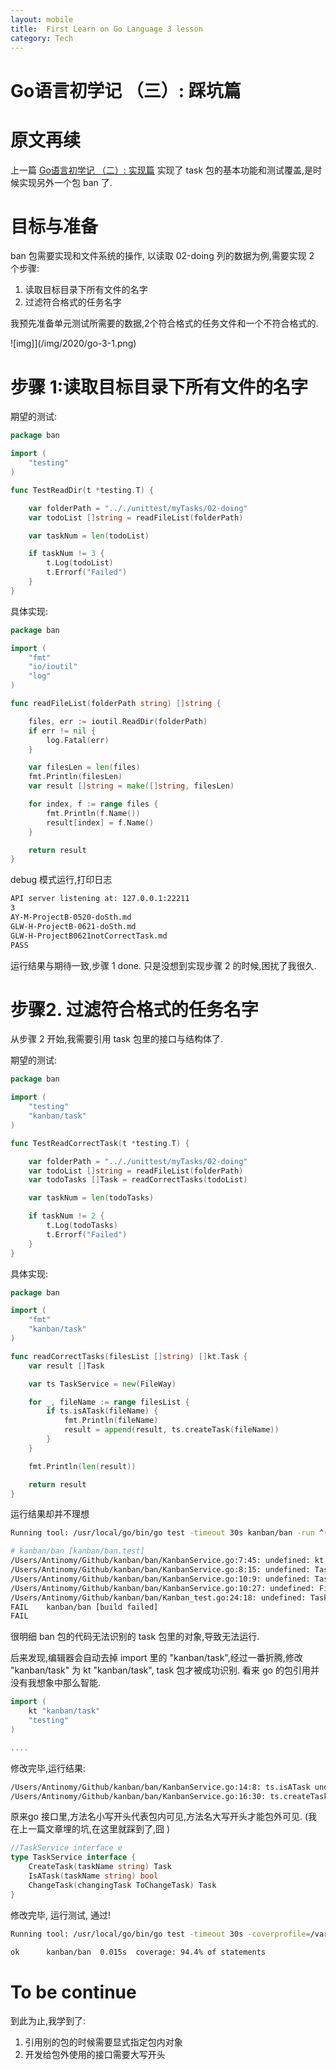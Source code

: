 ```yaml
---
layout: mobile
title:  First Learn on Go Language 3 lesson
category: Tech
---
```


Go语言初学记 （三）: 踩坑篇
=====================

# 原文再续

上一篇 [Go语言初学记 （二）: 实现篇](http://antinomy.top/2020/05/19/Tech-2020-2020-05-19-FirstLearnOnGo2/) 实现了 task 包的基本功能和测试覆盖,是时候实现另外一个包 ban 了.

# 目标与准备
ban 包需要实现和文件系统的操作, 以读取 02-doing 列的数据为例,需要实现 2 个步骤:
1. 读取目标目录下所有文件的名字
2. 过滤符合格式的任务名字

我预先准备单元测试所需要的数据,2个符合格式的任务文件和一个不符合格式的.

![img]](/img/2020/go-3-1.png)


# 步骤 1:读取目标目录下所有文件的名字

期望的测试:

```go
package ban

import (
	"testing"
)

func TestReadDir(t *testing.T) {

	var folderPath = ".././unittest/myTasks/02-doing"
	var todoList []string = readFileList(folderPath)

	var taskNum = len(todoList)

	if taskNum != 3 {
		t.Log(todoList)
		t.Errorf("Failed")
	}
}
```

具体实现:

```go
package ban

import (
	"fmt"
	"io/ioutil"
	"log"
)

func readFileList(folderPath string) []string {

	files, err := ioutil.ReadDir(folderPath)
	if err != nil {
		log.Fatal(err)
	}

	var filesLen = len(files)
	fmt.Println(filesLen)
	var result []string = make([]string, filesLen)

	for index, f := range files {
		fmt.Println(f.Name())
		result[index] = f.Name()
	}

	return result
}

```

debug 模式运行,打印日志

```bash
API server listening at: 127.0.0.1:22211
3
AY-M-ProjectB-0520-doSth.md
GLW-H-ProjectB-0621-doSth.md
GLW-H-ProjectB0621notCorrectTask.md
PASS

```

运行结果与期待一致,步骤 1 done. 
只是没想到实现步骤 2 的时候,困扰了我很久.

# 步骤2. 过滤符合格式的任务名字

从步骤 2 开始,我需要引用 task 包里的接口与结构体了.

期望的测试:

```go
package ban

import (
    "testing"
    "kanban/task"
)

func TestReadCorrectTask(t *testing.T) {

	var folderPath = ".././unittest/myTasks/02-doing"
	var todoList []string = readFileList(folderPath)
	var todoTasks []Task = readCorrectTasks(todoList)

	var taskNum = len(todoTasks)

	if taskNum != 2 {
		t.Log(todoTasks)
		t.Errorf("Failed")
	}
}

```

具体实现:

```go
package ban

import (
    "fmt"
    "kanban/task"
)

func readCorrectTasks(filesList []string) []kt.Task {
	var result []Task

	var ts TaskService = new(FileWay)

	for _, fileName := range filesList {
		if ts.isATask(fileName) {
			fmt.Println(fileName)
			result = append(result, ts.createTask(fileName))
		}
	}

	fmt.Println(len(result))

	return result
}

```

运行结果却并不理想
```bash
Running tool: /usr/local/go/bin/go test -timeout 30s kanban/ban -run ^(TestReadCorrectTask)$

# kanban/ban [kanban/ban.test]
/Users/Antinomy/Github/kanban/ban/KanbanService.go:7:45: undefined: kt
/Users/Antinomy/Github/kanban/ban/KanbanService.go:8:15: undefined: Task
/Users/Antinomy/Github/kanban/ban/KanbanService.go:10:9: undefined: TaskService
/Users/Antinomy/Github/kanban/ban/KanbanService.go:10:27: undefined: FileWay
/Users/Antinomy/Github/kanban/ban/Kanban_test.go:24:18: undefined: Task
FAIL	kanban/ban [build failed]
FAIL

```

很明细 ban 包的代码无法识别的 task 包里的对象,导致无法运行. 

后来发现,编辑器会自动去掉 import 里的 "kanban/task",经过一番折腾,修改  "kanban/task" 为 kt "kanban/task",
task 包才被成功识别. 看来 go 的包引用并没有我想象中那么智能.

```go
import (
	kt "kanban/task"
	"testing"
)

....

```

修改完毕,运行结果:

```bash
/Users/Antinomy/Github/kanban/ban/KanbanService.go:14:8: ts.isATask undefined (cannot refer to unexported field or method isATask)
/Users/Antinomy/Github/kanban/ban/KanbanService.go:16:30: ts.createTask undefined (cannot refer to unexported field or method createTask)
```

原来go 接口里,方法名小写开头代表包内可见,方法名大写开头才能包外可见. (我在上一篇文章埋的坑,在这里就踩到了,囧 )

```go
//TaskService interface e
type TaskService interface {
	CreateTask(taskName string) Task
	IsATask(taskName string) bool
	ChangeTask(changingTask ToChangeTask) Task
}
```
修改完毕, 运行测试, 通过!

```bash
Running tool: /usr/local/go/bin/go test -timeout 30s -coverprofile=/var/folders/yn/h224dtzx2bq3pdhhgv4jt93r0000gn/T/vscode-gocVUxCQ/go-code-cover kanban/ban

ok  	kanban/ban	0.015s	coverage: 94.4% of statements

```

# To be continue

到此为止,我学到了:

1. 引用别的包的时候需要显式指定包内对象
2. 开发给包外使用的接口需要大写开头